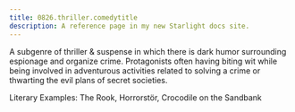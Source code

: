 ```yaml
---
title: 0826.thriller.comedytitle
description: A reference page in my new Starlight docs site.
---
```

A subgenre of thriller & suspense in which there is dark humor surrounding espionage and organize crime. 
Protagonists often having biting wit while being involved in adventurous activities 
related to solving a crime or thwarting the evil plans of secret societies. 

Literary Examples: The Rook, Horrorstör, Crocodile on the Sandbank
